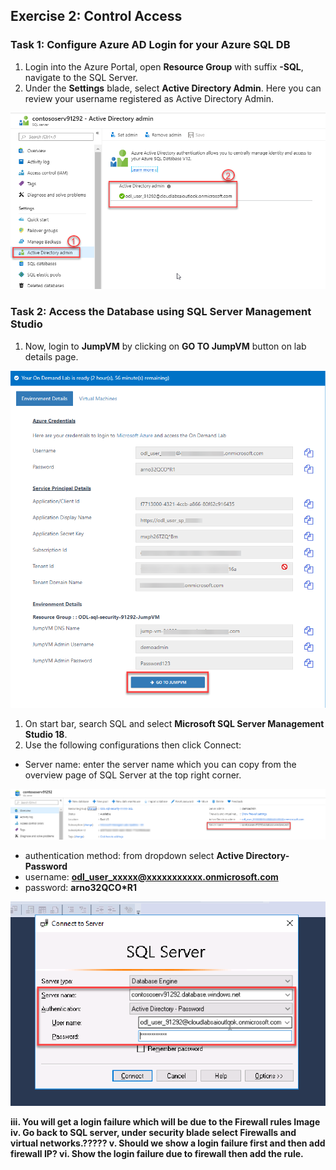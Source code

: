 ## Exercise 2: Control Access

### Task 1: Configure Azure AD Login for your Azure SQL DB

1. Login into the Azure Portal, open **Resource Group** with suffix **-SQL**, navigate to the SQL Server.
1. Under the **Settings** blade, select **Active Directory Admin**. Here you can review your username registered as Active Directory Admin.

![](images/activediradmin.png)


### Task 2: Access the Database using SQL Server Management Studio

1. Now, login to **JumpVM** by clicking on **GO TO JumpVM** button on lab details page. 

![](images/gotolabvm.png)

1. On start bar, search SQL and select **Microsoft SQL Server Management Studio 18**.
1. Use the following configurations then click Connect:
* Server name: enter the server name which you can copy from the overview page of SQL Server at the top right corner.

![](images/servername.png)


* authentication method: from dropdown select **Active Directory-Password**
* username: **odl_user_xxxxx@xxxxxxxxxxx.onmicrosoft.com**
* password: **arno32QCO*R1**

![](images/sqlauthentiction.png)


**iii.	You will get a login failure which will be due to the Firewall rules Image
iv.	Go back to SQL server, under security blade select Firewalls and virtual networks.?????
v.	Should we show a login failure first and then add firewall IP? 
vi.	Show the login failure due to firewall then add the rule.**
